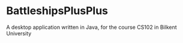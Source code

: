 # BattleshipsPlusPlus
A desktop application written in Java, for the course CS102 in Bilkent University
